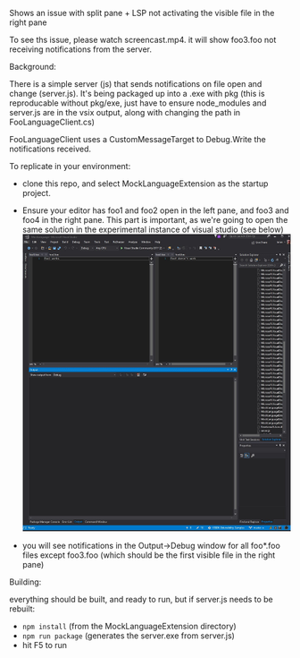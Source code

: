 ﻿Shows an issue with split pane + LSP not activating the visible file in the right pane

To see ths issue, please watch screencast.mp4. it will show foo3.foo not receiving notifications from the server.

Background:

There is a simple server (js) that sends notifications on file open and change (server.js). It's being 
packaged up into a .exe with pkg (this is reproducable without pkg/exe, just have to ensure node_modules and 
server.js are in the vsix output, along with changing the path in FooLanguageClient.cs)

FooLanguageClient uses a CustomMessageTarget to Debug.Write the notifications received.


To replicate in your environment:

- clone this repo, and select MockLanguageExtension as the startup project.

- Ensure your editor has foo1 and foo2 open in the left pane, and foo3 and foo4 in the 
right pane. This part is important, as we're going to open the same solution in the 
experimental instance of visual studio (see below)
![image](screenshot.jpg)

- you will see notifications in the Output->Debug window for all foo*.foo files except foo3.foo (which should be the first visible file in the right pane)

Building:

everything should be built, and ready to run, but if server.js needs to be rebuilt:

- `npm install` (from the MockLanguageExtension directory)
- `npm run package` (generates the server.exe from server.js)
- hit F5 to run